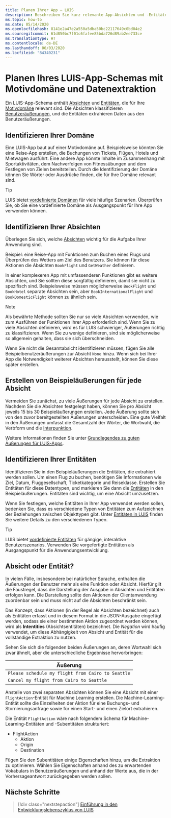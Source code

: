 ```yaml
---
title: Planen Ihrer App – LUIS
description: Beschreiben Sie kurz relevante App-Absichten und -Entitäten, und erstellen Sie dann Ihre Anwendungspläne in Language Understanding Intelligent Service (LUIS).
ms.topic: how-to
ms.date: 05/14/2020
ms.openlocfilehash: 8141e2a47e2a550a5dba50bc22117649c0bd04e2
ms.sourcegitcommit: 61d850bc7f01c6fafee85bda726d89ab2ee733ce
ms.translationtype: HT
ms.contentlocale: de-DE
ms.lasthandoff: 06/03/2020
ms.locfileid: "84340231"
---
```

# <a name="plan-your-luis-app-schema-with-subject-domain-and-data-extraction"></a>Planen Ihres LUIS-App-Schemas mit Motivdomäne und Datenextraktion

Ein LUIS-App-Schema enthält [Absichten](luis-glossary.md#intent) und [Entitäten](luis-glossary.md#entity), die für Ihre [Motivdomäne](luis-glossary.md#domain) relevant sind. Die Absichten klassifizieren [Benutzeräußerungen](luis-glossary.md#utterance), und die Entitäten extrahieren Daten aus den Benutzeräußerungen.

## <a name="identify-your-domain"></a>Identifizieren Ihrer Domäne

Eine LUIS-App baut auf einer Motivdomäne auf. Beispielsweise könnten Sie eine Reise-App erstellen, die Buchungen von Tickets, Flügen, Hotels und Mietwagen ausführt. Eine andere App könnte Inhalte im Zusammenhang mit Sportaktivitäten, dem Nachverfolgen von Fitnessübungen und dem Festlegen von Zielen bereitstellen. Durch die Identifizierung der Domäne können Sie Wörter oder Ausdrücke finden, die für Ihre Domäne relevant sind.

> [!TIP]
> LUIS bietet [vordefinierte Domänen](luis-how-to-use-prebuilt-domains.md) für viele häufige Szenarien. Überprüfen Sie, ob Sie eine vordefinierte Domäne als Ausgangspunkt für Ihre App verwenden können.

## <a name="identify-your-intents"></a>Identifizieren Ihrer Absichten

Überlegen Sie sich, welche [Absichten](luis-concept-intent.md) wichtig für die Aufgabe Ihrer Anwendung sind.

Beispiel: eine Reise-App mit Funktionen zum Buchen eines Flugs und Überprüfen des Wetters am Ziel des Benutzers. Sie können für diese Aktionen die Absichten `BookFlight` und `GetWeather` definieren.

In einer komplexeren App mit umfassenderen Funktionen gibt es weitere Absichten, und Sie sollten diese sorgfältig definieren, damit sie nicht zu spezifisch sind. Beispielsweise müssen möglicherweise `BookFlight` und `BookHotel` separate Absichten sein, aber `BookInternationalFlight` und `BookDomesticFlight` können zu ähnlich sein.

> [!NOTE]
> Als bewährte Methode sollten Sie nur so viele Absichten verwenden, wie zum Ausführen der Funktionen Ihrer App erforderlich sind. Wenn Sie zu viele Absichten definieren, wird es für LUIS schwieriger, Äußerungen richtig zu klassifizieren. Wenn Sie zu wenige definieren, sind sie möglicherweise so allgemein gehalten, dass sie sich überschneiden.

Wenn Sie nicht die Gesamtabsicht identifizieren müssen, fügen Sie alle Beispielbenutzeräußerungen zur Absicht `None` hinzu. Wenn sich bei Ihrer App die Notwendigkeit weiterer Absichten herausstellt, können Sie diese später erstellen.

## <a name="create-example-utterances-for-each-intent"></a>Erstellen von Beispieläußerungen für jede Absicht

Vermeiden Sie zunächst, zu viele Äußerungen für jede Absicht zu erstellen. Nachdem Sie die Absichten festgelegt haben, können Sie pro Absicht jeweils 15 bis 30 Beispieläußerungen erstellen. Jede Äußerung sollte sich von den zuvor bereitgestellten Äußerungen unterscheiden. Eine gute Vielfalt in den Äußerungen umfasst die Gesamtzahl der Wörter, die Wortwahl, die Verbform und die [Interpunktion](luis-reference-application-settings.md#punctuation-normalization).

Weitere Informationen finden Sie unter [Grundlegendes zu guten Äußerungen für LUIS-Apps](luis-concept-utterance.md).

## <a name="identify-your-entities"></a>Identifizieren Ihrer Entitäten

Identifizieren Sie in den Beispieläußerungen die Entitäten, die extrahiert werden sollen. Um einen Flug zu buchen, benötigen Sie Informationen wie Ziel, Datum, Fluggesellschaft, Ticketkategorie und Reiseklasse. Erstellen Sie Entitäten für diese Datentypen, und markieren Sie dann die [Entitäten](luis-concept-entity-types.md) in den Beispieläußerungen. Entitäten sind wichtig, um eine Absicht umzusetzen.

Wenn Sie festlegen, welche Entitäten in Ihrer App verwendet werden sollen, bedenken Sie, dass es verschiedene Typen von Entitäten zum Aufzeichnen der Beziehungen zwischen Objekttypen gibt. Unter [Entitäten in LUIS](luis-concept-entity-types.md) finden Sie weitere Details zu den verschiedenen Typen.

> [!TIP]
> LUIS bietet [vordefinierte Entitäten](luis-prebuilt-entities.md) für gängige, interaktive Benutzerszenarios. Verwenden Sie vorgefertigte Entitäten als Ausgangspunkt für die Anwendungsentwicklung.

## <a name="resolution-with-intent-or-entity"></a>Absicht oder Entität?

In vielen Fälle, insbesondere bei natürlicher Sprache, enthalten die Äußerungen der Benutzer mehr als eine Funktion oder Absicht. Hierfür gilt die Faustregel, dass die Darstellung der Ausgabe in Absichten und Entitäten erfolgen kann. Die Darstellung sollte den Aktionen der Clientanwendung zuordenbar sein und muss nicht auf die Absichten beschränkt sein.

Das Konzept, dass Aktionen (in der Regel als Absichten bezeichnet) auch als Entitäten erfasst und in diesem Format in die JSON-Ausgabe eingefügt werden, sodass sie einer bestimmten Aktion zugeordnet werden können, wird als **Intentities** (Absichtsentitäten) bezeichnet. Die _Negation_ wird häufig verwendet, um diese Abhängigkeit von Absicht und Entität für die vollständige Extraktion zu nutzen.

Sehen Sie sich die folgenden beiden Äußerungen an, deren Wortwahl sich zwar ähnelt, aber die unterschiedliche Ergebnisse hervorbringen:

|Äußerung|
|--|
|`Please schedule my flight from Cairo to Seattle`|
|`Cancel my flight from Cairo to Seattle`|

Anstelle von zwei separaten Absichten können Sie eine Absicht mit einer `FlightAction`-Entität für Machine Learning erstellen. Die Machine-Learning-Entität sollte die Einzelheiten der Aktion für eine Buchungs- und Stornierungsanfrage sowie für einen Start- und einen Zielort extrahieren.

Die Entität `FlightAction` wäre nach folgendem Schema für Machine-Learning-Entitäten und -Subentitäten strukturiert:

* FlightAction
    * Aktion
    * Origin
    * Destination

Fügen Sie den Subentitäten einige Eigenschaften hinzu, um die Extraktion zu optimieren. Wählen Sie Eigenschaften anhand des zu erwartenden Vokabulars in Benutzeräußerungen und anhand der Werte aus, die in der Vorhersageantwort zurückgegeben werden sollen.

## <a name="next-steps"></a>Nächste Schritte

> [!div class="nextstepaction"]
> [Einführung in den Entwicklungslebenszyklus von LUIS](luis-concept-app-iteration.md)

